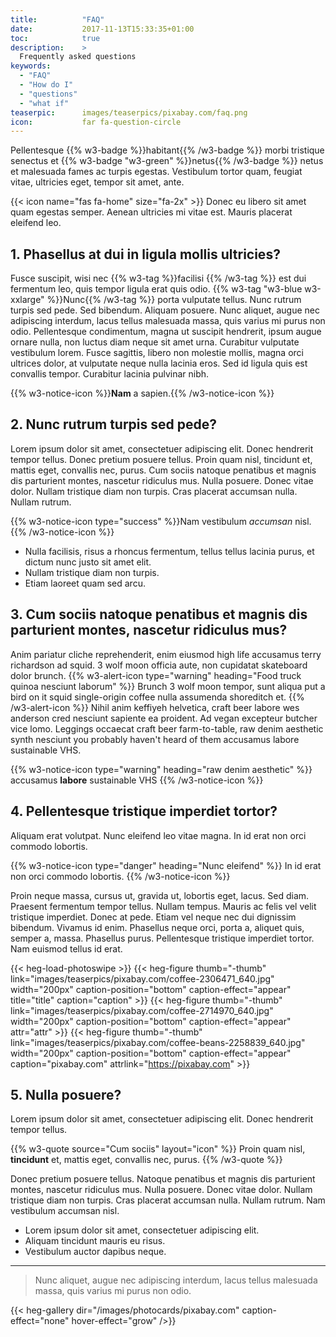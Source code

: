 ```yaml
---
title:          "FAQ"
date:           2017-11-13T15:33:35+01:00
toc:            true
description:    >
  Frequently asked questions
keywords:
  - "FAQ"
  - "How do I"
  - "questions"
  - "what if"
teaserpic:      images/teaserpics/pixabay.com/faq.png
icon:           far fa-question-circle
---
```


Pellentesque {{% w3-badge %}}habitant{{% /w3-badge %}} morbi tristique senectus et {{% w3-badge "w3-green" %}}netus{{% /w3-badge %}} netus et malesuada
fames ac turpis egestas. Vestibulum tortor quam, feugiat vitae,
ultricies eget, tempor sit amet, ante. 

{{< icon name="fas fa-home" size="fa-2x" >}} Donec eu libero sit amet quam
egestas semper. Aenean ultricies mi vitae est. Mauris placerat
eleifend leo.


## 1. Phasellus at dui in ligula mollis ultricies?

Fusce suscipit, wisi nec {{% w3-tag %}}facilisi {{% /w3-tag %}} est dui
fermentum leo, quis tempor ligula erat quis odio. {{% w3-tag "w3-blue w3-xxlarge" %}}Nunc{{% /w3-tag %}} porta vulputate tellus. Nunc rutrum
turpis sed pede. Sed bibendum. Aliquam posuere. Nunc aliquet, augue
nec adipiscing interdum, lacus tellus malesuada massa, quis varius mi
purus non odio. Pellentesque condimentum, magna ut suscipit hendrerit,
ipsum augue ornare nulla, non luctus diam neque sit amet
urna. Curabitur vulputate vestibulum lorem. Fusce sagittis, libero non
molestie mollis, magna orci ultrices dolor, at vulputate neque nulla
lacinia eros. Sed id ligula quis est convallis tempor.  Curabitur
lacinia pulvinar nibh.

{{% w3-notice-icon %}}**Nam** a sapien.{{% /w3-notice-icon %}}


## 2. Nunc rutrum turpis sed pede?

Lorem ipsum dolor sit amet, consectetuer adipiscing elit. Donec
hendrerit tempor tellus. Donec pretium posuere tellus. Proin quam
nisl, tincidunt et, mattis eget, convallis nec, purus. Cum sociis
natoque penatibus et magnis dis parturient montes, nascetur ridiculus
mus. Nulla posuere. Donec vitae dolor. Nullam tristique diam non
turpis. Cras placerat accumsan nulla. Nullam rutrum. 

{{% w3-notice-icon type="success" %}}Nam vestibulum *accumsan* nisl.{{% /w3-notice-icon %}}

* Nulla facilisis, risus a rhoncus fermentum, tellus tellus lacinia purus, et dictum nunc justo sit amet elit.
* Nullam tristique diam non turpis.
* Etiam laoreet quam sed arcu.


## 3. Cum sociis natoque penatibus et magnis dis parturient montes, nascetur ridiculus mus?

Anim pariatur cliche reprehenderit, enim eiusmod high life accusamus
terry richardson ad squid. 3 wolf moon officia aute, non cupidatat
skateboard dolor brunch. 
{{% w3-alert-icon type="warning" heading="Food truck quinoa nesciunt laborum"  %}}
Brunch 3 wolf moon tempor, sunt aliqua put a bird on it squid
single-origin coffee nulla assumenda shoreditch et.
{{% /w3-alert-icon %}}
Nihil anim keffiyeh helvetica, craft beer labore wes anderson cred
nesciunt sapiente ea proident. Ad vegan excepteur butcher vice
lomo. Leggings occaecat craft beer farm-to-table, raw denim aesthetic
synth nesciunt you probably haven't heard of them accusamus labore
sustainable VHS.

{{% w3-notice-icon type="warning" heading="raw denim aesthetic" %}}
accusamus **labore** sustainable VHS
{{% /w3-notice-icon %}}


## 4. Pellentesque tristique imperdiet tortor?

Aliquam erat volutpat. Nunc eleifend leo vitae magna. In id erat non
orci commodo lobortis. 

{{% w3-notice-icon type="danger" heading="Nunc eleifend" %}}
In id erat non orci commodo lobortis. 
{{% /w3-notice-icon %}}

Proin neque massa, cursus ut, gravida ut, lobortis eget, lacus. Sed
diam. Praesent fermentum tempor tellus.  Nullam tempus. Mauris ac
felis vel velit tristique imperdiet. Donec at pede.  Etiam vel neque
nec dui dignissim bibendum. Vivamus id enim. Phasellus neque orci,
porta a, aliquet quis, semper a, massa.  Phasellus purus. Pellentesque
tristique imperdiet tortor. Nam euismod tellus id erat.


{{< heg-load-photoswipe >}}
{{< heg-figure thumb="-thumb" link="images/teaserpics/pixabay.com/coffee-2306471_640.jpg"       width="200px" caption-position="bottom" caption-effect="appear" title="title" caption="caption"  >}}
{{< heg-figure thumb="-thumb" link="images/teaserpics/pixabay.com/coffee-2714970_640.jpg"       width="200px" caption-position="bottom" caption-effect="appear" attr="attr"          >}}
{{< heg-figure thumb="-thumb" link="images/teaserpics/pixabay.com/coffee-beans-2258839_640.jpg" width="200px" caption-position="bottom" caption-effect="appear" caption="pixabay.com" attrlink="https://pixabay.com"  >}}


## 5. Nulla posuere?

Lorem ipsum dolor sit amet, consectetuer adipiscing elit. Donec
hendrerit tempor tellus. 

{{% w3-quote source="Cum sociis" layout="icon" %}}
Proin quam nisl, **tincidunt** et, mattis eget, convallis nec, purus.
{{% /w3-quote %}}

Donec pretium posuere tellus. Natoque penatibus et magnis dis
parturient montes, nascetur ridiculus mus. Nulla posuere. Donec vitae
dolor. Nullam tristique diam non turpis. Cras placerat accumsan
nulla. Nullam rutrum. Nam vestibulum accumsan nisl.

* Lorem ipsum dolor sit amet, consectetuer adipiscing elit.
* Aliquam tincidunt mauris eu risus.
* Vestibulum auctor dapibus neque.

---

> Nunc aliquet, augue nec adipiscing interdum, lacus tellus malesuada massa, quis varius mi purus non odio.



{{< heg-gallery dir="/images/photocards/pixabay.com" caption-effect="none" hover-effect="grow" />}} 

